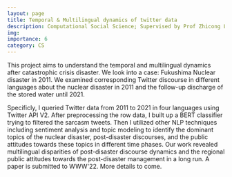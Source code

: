 ```yaml
---
layout: page
title: Temporal & Multilingual dynamics of twitter data
description: Computational Social Science; Supervised by Prof Zhicong Lu, submitted to WWW'22
img: 
importance: 6
category: CS
---
```


This project aims to understand the temporal and multilingual dynamics after catastrophic crisis disaster. We look into a case: Fukushima Nuclear disaster in 2011. We examined corresponding Twitter discourse in different languages about the nuclear disaster in 2011 and the follow-up discharge of the stored water until 2021.

Specificly, I queried Twitter data from 2011 to 2021 in four languages using Twitter API V2. After preprocessing the row data, I built up a BERT classifier trying to filtered the sarcasm tweets. Then I utilized other NLP techniques including sentiment analysis and topic modeling to identify the dominant topics of the nuclear disaster, post-disaster discourses, and the public attitudes towards these topics in different time phases. Our work revealed multilingual disparities of post-disaster discourse dynamics and the regional public attitudes towards the post-disaster management in a long run. A paper is submitted to WWW'22. More details to come.
